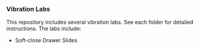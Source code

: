 ### Vibration Labs
This repository includes several vibration labs. See each folder for detailed instructions. The labs include:
* Soft-close Drawer Slides
